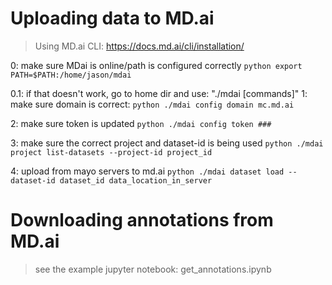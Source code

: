 # Uploading data to MD.ai
> Using MD.ai CLI: https://docs.md.ai/cli/installation/

0: make sure MDai is online/path is configured correctly
```python export PATH=$PATH:/home/jason/mdai ```

0.1: if that doesn't work, go to home dir and use: "./mdai [commands]"
1: make sure domain is correct:
```python ./mdai config domain mc.md.ai ```

2: make sure token is updated
```python ./mdai config token ### ```

3: make sure the correct project and dataset-id is being used
```python ./mdai project list-datasets --project-id project_id ```

4: upload from mayo servers to md.ai
```python ./mdai dataset load --dataset-id dataset_id data_location_in_server ```

# Downloading annotations from MD.ai
> see the example jupyter notebook: get_annotations.ipynb